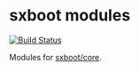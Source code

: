 # sxboot modules

[![Build Status](https://drone.omegazero.org/api/badges/sxboot/modules/status.svg)](https://drone.omegazero.org/sxboot/modules)

Modules for [sxboot/core](https://git.omegazero.org/sxboot/core).

